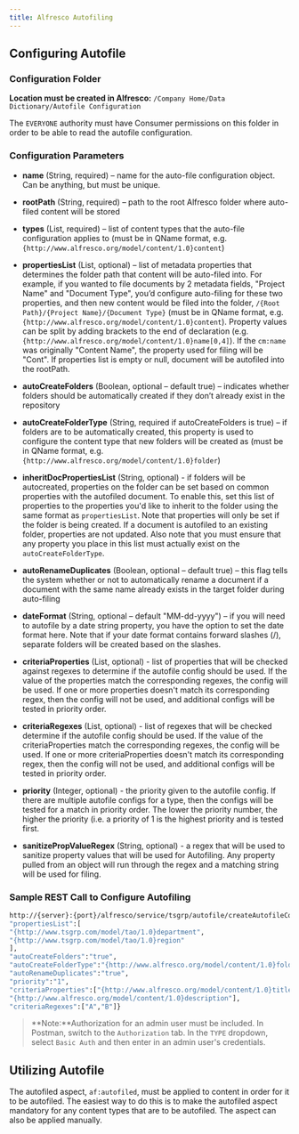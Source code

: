 ```yaml
---
title: Alfresco Autofiling
---
```


## Configuring Autofile

### Configuration Folder

**Location must be created in Alfresco:** `/Company Home/Data Dictionary/Autofile Configuration`

The `EVERYONE` authority must have Consumer permissions on this folder in order to be able to read the autofile configuration.

### Configuration Parameters

* **name** (String, required) – name for the auto-file configuration object. Can be anything, but must be unique.

* **rootPath** (String, required) – path to the root Alfresco folder where auto-filed content will be stored
* **types** (List, required) – list of content types that the auto-file configuration applies to (must be in QName format, e.g. `{http://www.alfresco.org/model/content/1.0}content`)

* **propertiesList** (List, optional) – list of metadata properties that determines the folder path that content will be auto-filed into. For example, if you wanted to file documents by 2 metadata fields, "Project Name" and "Document Type", you’d configure auto-filing for these two properties, and then new content would be filed into the folder, `/{Root Path}/{Project Name}/{Document Type}` (must be in QName format, e.g. `{http://www.alfresco.org/model/content/1.0}content`). Property values can be split by adding brackets to the end of declaration (e.g. `{http://www.alfresco.org/model/content/1.0}name[0,4]`). If the `cm:name` was originally "Content Name", the property used for filing will be "Cont". If properties list is empty or null, document will be autofiled into the rootPath.

* **autoCreateFolders** (Boolean, optional – default true) – indicates whether folders should be automatically created if they don’t already exist in the repository

* **autoCreateFolderType** (String, required if autoCreateFolders is true) – if folders are to be automatically created, this property is used to configure the content type that new folders will be created as (must be in QName format, e.g. `{http://www.alfresco.org/model/content/1.0}folder`)

* **inheritDocPropertiesList** (String, optional) - if folders will be autocreated, properties on the folder can be set based on common properties with the autofiled document. To enable this, set this list of properties to the properties you'd like to inherit to the folder using the same format as `propertiesList`. Note that properties will only be set if the folder is being created. If a document is autofiled to an existing folder, properties are not updated. Also note that you must ensure that any property you place in this list must actually exist on the `autoCreateFolderType`.

* **autoRenameDuplicates** (Boolean, optional – default true) – this flag tells the system whether or not to automatically rename a document if a document with the same name already exists in the target folder during auto-filing

* **dateFormat** (String, optional – default "MM-dd-yyyy") – if you will need to autofile by a date string property, you have the option to set the date format here. Note that if your date format contains forward slashes (/), separate folders will be created based on the slashes.

* **criteriaProperties** (List, optional) - list of properties that will be checked against regexes to determine if the autofile config should be used. If the value of the properties match the corresponding regexes, the config will be used. If one or more properties doesn't match its corresponding regex, then the config will not be used, and additional configs will be tested in priority order.

* **criteriaRegexes** (List, optional) - list of regexes that will be checked determine if the autofile config should be used. If the value of the criteriaProperties match the corresponding regexes, the config will be used. If one or more criteriaProperties doesn't match its corresponding regex, then the config will not be used, and additional configs will be tested in priority order.

* **priority** (Integer, optional) - the priority given to the autofile config. If there are multiple autofile configs for a type, then the configs will be tested for a match in priority order. The lower the priority number, the higher the priority (i.e. a priority of 1 is the highest priority and is tested first.

* **sanitizePropValueRegex** (String, optional) - a regex that will be used to sanitize property values that will be used for Autofiling. Any property pulled from an object will run through the regex and a matching string will be used for filing.

### Sample REST Call to Configure Autofiling
```bash
http://{server}:{port}/alfresco/service/tsgrp/autofile/createAutofileConfig?params={"name":"Department - Region","rootPath":"Company Home/Sites/tsg-add-ons-demo/documentLibrary/Autofiling","types":["{http://www.tsgrp.com/model/tao/1.0}content"],
"propertiesList":[
"{http://www.tsgrp.com/model/tao/1.0}department",
"{http://www.tsgrp.com/model/tao/1.0}region"
],
"autoCreateFolders":"true",
"autoCreateFolderType":"{http://www.alfresco.org/model/content/1.0}folder",
"autoRenameDuplicates":"true",
"priority":"1",
"criteriaProperties":["{http://www.alfresco.org/model/content/1.0}title",
"{http://www.alfresco.org/model/content/1.0}description"],
"criteriaRegexes":["A","B"]}
   ```

>**Note:**Authorization for an admin user must be included. In Postman, switch to the `Authorization` tab. In the `TYPE` dropdown, select `Basic Auth` and then enter in an admin user's credentials.

## Utilizing Autofile

The autofiled aspect, `af:autofiled`, must be applied to content in order for it to be autofiled. The easiest way to do this is to make the autofiled aspect mandatory for any content types that are to be autofiled. The aspect can also be applied manually.